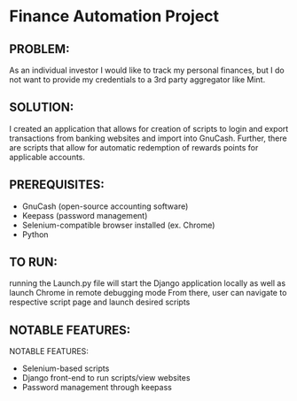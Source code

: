 # Finance Automation Project

## PROBLEM:

As an individual investor I would like to track my personal finances, but I do not want to provide my credentials to a 3rd party aggregator like Mint.

## SOLUTION:

I created an application that allows for creation of scripts to login and export transactions from banking websites and import into GnuCash. Further, there are scripts that allow for automatic redemption of rewards points for applicable accounts.

## PREREQUISITES:

- GnuCash (open-source accounting software)
- Keepass (password management)
- Selenium-compatible browser installed (ex. Chrome)
- Python

## TO RUN:

running the Launch.py file will start the Django application locally as well as launch Chrome in remote debugging mode
From there, user can navigate to respective script page and launch desired scripts

## NOTABLE FEATURES:

NOTABLE FEATURES:

- Selenium-based scripts
- Django front-end to run scripts/view websites
- Password management through keepass